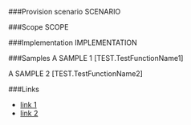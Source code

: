 <!-- M2-TODO -->
<properties
	  pageTitle="JavaScriptDisplayTemplateDefinition"
    pageName="JavaScriptDisplayTemplateDefinition"
    parentPageId="3981"
/>

###Provision scenario
SCENARIO

###Scope
SCOPE

###Implementation
IMPLEMENTATION

###Samples
A SAMPLE 1
[TEST.TestFunctionName1]

A SAMPLE 2
[TEST.TestFunctionName2]

###Links
- [link 1](http://example.com)
- [link 2](http://example.com)